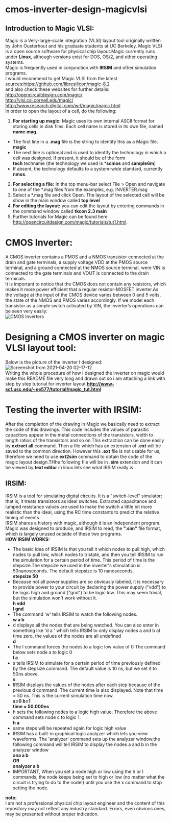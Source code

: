 # cmos-inverter-design-magicvlsi

## Introduction to Magic VLSI:
Magic is a Very-large-scale integration (VLSI) layout tool originally written by John Ousterhout and his graduate students at UC Berkeley.
 Magic VLSI is a open source software for physical chip layout.Magic currently runs under **Linux**, although versions exist for DOS, OS/2, and other operating systems.  
 Magic is frequently used in conjunction with **IRSIM** and other simulation programs.  
 I would recommend to get Magic VLSI from the latest sources:https://github.com/libresilicon/magic-8.2   
 and also check these websites for further details:  
  http://opencircuitdesign.com/magic/  
  http://vlsi.csl.cornell.edu/magic/  
  http://www.research.digital.com/wrl/magic/magic.html  
 In order to open the layout of a cell, do the following:  
 1. **For starting up magic:** Magic uses its own internal ASCII format for storing cells in disk files. Each cell name is stored in its own file, named **name.mag**.    
* The first line in a **.mag** file is the string to identify this as a Magic file.  
**magic**  
* The next line is optional and is used to identify the technology in which a cell was designed. If present, it should be of the form  
**tech** techname (the technology we used is ***scmos** and **sample6m**)  
*  If absent, the technology defaults to a system-wide standard, currently **nmos**.  
2. **For selecting a file:** In the top menu-bar select File > Open and navigate to one of the *.mag files from the examples, e.g. INVERTER.mag  
3. Select a *.mag file and click Open. The layout of the selected cell will be show in the main window called **top level**  
4. **For editing the layout:** you can edit the layout by entering commands in the command window called **tkcon 2.3 main**  
5. Further tutorials for Magic can be found here http://opencircuitdesign.com/magic/tutorials/tut1.html.  
# CMOS Inverter:  
A CMOS inverter contains a PMOS and a NMOS transistor connected at the drain and gate terminals, a supply voltage VDD at the PMOS source terminal, and a ground connected at the NMOS source terminal, were VIN is connected to the gate terminals and VOUT is connected to the drain terminals.  
It is important to notice that the CMOS does not contain any resistors, which makes it more power efficient that a regular resistor-MOSFET inverter.As the voltage at the input of the CMOS device varies between 0 and 5 volts, the state of the NMOS and PMOS varies accordingly. If we model each transistor as a simple switch activated by VIN, the inverter’s operations can be seen very easily:  
![CMOS Inverters](https://user-images.githubusercontent.com/81563886/115317443-028e2080-a195-11eb-8b1c-6b0f1298f835.png)  
# Designing a CMOS inverter on magic VLSI layout tool:   
Below is the picture of the inverter I designed:   
![Screenshot from 2021-04-20 02-17-12](https://user-images.githubusercontent.com/81563886/115318268-dbd0e980-a196-11eb-8fc8-277c04b1212b.png)  
Writing the whole procedure of how I designed the inverter on magic would make this README file very long and drawn out so i am attaching a link with step by step tutorial for inverter layout **http://www-scf.usc.edu/~ee577/tutorial/magic_tut.html**  
# Testing the inverter with IRSIM:  
After the completion of the drawing in Magic we basically need to extract the code of this drawings. This code includes the values of parasitic capacitors appear in the metal connections of the transistors, width to length ratios of the transistors and so on.This extraction can be done easily by **extract all** command. Then a file which has an extension of **.ext** will be saved to the common direction. However this **.ext** file is not usable for us, therefore we need to use **ext2sim** command to obtain the code of the magic layout design.THhe following file will be in **.sim**  extension and it can be viewed by **text editor** in linux.lets see what IRSIM really is :  
## IRSIM:  
IRSIM is a tool for simulating digital circuits. It is a "switch-level" simulator; that is, it treats transistors as ideal switches. Extracted capacitance and lumped resistance values are used to make the switch a little bit more realistic than the ideal, using the RC time constants to predict the relative timing of events.  
IRSIM shares a history with magic, although it is an independent program. Magic was designed to produce, and IRSIM to read, the **".sim"** file format, which is largely unused outside of these two programs.  
**HOW IRSIM WORKS:**  
* The basic idea of IRSIM is that you tell it which nodes to pull high, which nodes to pull low, which nodes to tristate, and then you tell IRSIM to run the simulation for a certain period of time. This period of time is the stepsize.The stepsize we used in the inverter's stimulation is 50nanoseconds. The default stepsize is 10 nanoseconds.  
**stepsize 50**  
* Because not all power supplies are so obviously labeled, it is necessary to provide power to your circuit by declaring the power supply ("vdd") to be logic high and ground ("gnd") to be logic low. This may seem trivial, but the simulation won't work without it.  
**h vdd**  
**l gnd**  
* The command 'w' tells IRSIM to watch the following nodes.  
 **w a b**  
* d displays all the nodes that are being watched. You can also enter in something like 'd a ' which tells IRSIM to only display nodes a and b at time zero, the values of the nodes are all undefined   
**d**  
* The l command forces the nodes to a logic low value of 0 The command below sets node a  to logic 0   
**l a**  
* s tells IRSIM to simulate for a certain period of time previously defined by the stepsize command. The default value is 10 ns, but we set it to 50ns above.  
**s**  
* IRSIM displays the values of the nodes after each step because of the previous d command. The current time is also displayed. Note that time = 50 ns. This is the current simulation time now.  
**a=0  b=1  
time = 50.000ns**  
* h sets the following nodes to a logic high value. Therefore the above command sets node c to logic 1.  
**h a**  
* same steps will be repeated again for logic high value  
* IRSIM has a built-in graphical logic analyzer which lets you view waveforms. The 'analyzer' command sets up the analyzer window.the following command will tell IRSIM to display the nodes a and b in the analyzer window  
**ana a b  
OR  
analyzer a b**  
* IMPORTANT, When you set a node high or low using the h or l commands, the node keeps being set to high or low (no matter what the circuit is trying to do to the node!) until you use the x command to stop setting the node. 



**note:**  
 I am not a professional physical chip layout engineer and the content of this repository may not reflect any industry standard. Errors, even obvious ones, may be presented without proper indication.  
 





